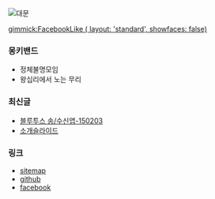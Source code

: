 ![대문](http://static.hdw.eweb4.com/media/wp_400/1/1/2492.jpg)

[gimmick:FacebookLike ( layout: 'standard', showfaces: false) ](https://www.facebook.com/groups/679419948759796)

### 몽키밴드
- 정체불명모임
- 왕십리에서 노는 무리

### 최신글
- [블루투스 송/수신앱-150203](doc/leancanvas.md)
- [소개슬라이드](http://mkbd.github.io/slide/mkbd)

### 링크
- [sitemap](doc/sitemap.md)
- [github](https://github.com/mkbd/mkbd.github.io)
- [facebook ](https://www.facebook.com/groups/679419948759796)

